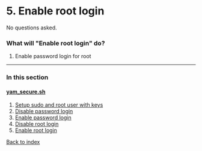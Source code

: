 # 5. Enable root login

No questions asked.

### What will "Enable root login" do?
1. Enable password login for root

***

### In this section

#### [yam_secure.sh](/docs/yam_secure)
  1. [Setup sudo and root user with keys](/docs/yam_secure/01.md)
  2. [Disable password login](/docs/yam_secure/02.md)
  3. [Enable password login](/docs/yam_secure/03.md)
  4. [Disable root login](/docs/yam_secure/04.md)
  5. [Enable root login](/docs/yam_secure/05.md)

[Back to index](/docs)
